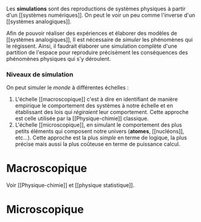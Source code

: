 Les **simulations** sont des reproductions de systèmes physiques à partir d'un [[systèmes numériques]]. On peut le voir un peu comme l'inverse d'un [[systèmes analogiques]].


Afin de pouvoir réaliser des expériences et élaborer des modèles de [[systèmes analogiques]], Il est nécessaire de *simuler* les phénomènes qui le régissent. Ainsi, il faudrait élaborer une simulation complète d'une partition de l'espace pour reproduire précisément les conséquences des phénomènes physiques qui s'y déroulent.

### Niveaux de simulation

On peut simuler le *monde* à différentes échelles :
 1. L'échelle [[macroscopique]] c'est à dire en identifiant de manière empirique le comportement des systèmes à notre échelle et en établissant des lois qui *régiraient* leur comportement. Cette approche est celle utilisée par la [[Physique-chimie]] classique.
 2. L'échelle [[microscopique]], en simulant le comportement des plus petits éléments qui composent notre univers (**atomes**, [[nucléons]], etc...). Cette approche est la plus *simple* en terme de logique, la plus précise mais aussi la plus coûteuse en terme de puissance calcul.

# Macroscopique

Voir [[Physique-chimie]] et [[physique statistique]].

# Microscopique

